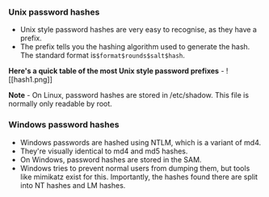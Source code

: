 ### Unix password hashes
- Unix style password hashes are very easy to recognise, as they have a prefix.
- The prefix tells you the hashing algorithm used to generate the hash. The standard format is`$format$rounds$salt$hash`.

**Here's a quick table of the most Unix style password prefixes** - 
![[hash1.png]]

**Note** - On Linux, password hashes are stored in /etc/shadow. This file is normally only readable by root.
### Windows password hashes
- Windows passwords are hashed using NTLM, which is a variant of md4.
- They're visually identical to md4 and md5 hashes.
- On Windows, password hashes are stored in the SAM.
- Windows tries to prevent normal users from dumping them, but tools like mimikatz exist for this. Importantly, the hashes found there are split into NT hashes and LM hashes.

